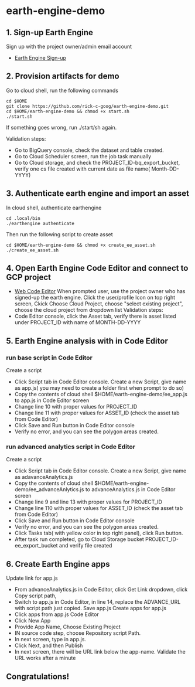 # earth-engine-demo

## 1. Sign-up Earth Engine
Sign up with the project owner/admin email account
-   [Earth Engine Sign-up](https://signup.earthengine.google.com/#!/)

## 2. Provision artifacts for demo
Go to cloud shell, run the following commands
```shellcript
cd $HOME
git clone https://github.com/rick-c-goog/earth-engine-demo.git
cd $HOME/earth-engine-demo && chmod +x start.sh
./start.sh
```
If something goes wrong, run ./start/sh again.

Validation steps:
- Go to BigQuery console, check the dataset and table created. 
- Go to Cloud Scheduler screen, run the job task manually
- Go to Cloud storage, and check the PROJECT_ID-bq_export_bucket, verify one cs file created with current date as file name( Month-DD-YYYY)

## 3. Authenticate earth engine and import an asset
In cloud shell, authenticate earthengine
```shellcript
cd .local/bin
./earthengine authenticate
```

Then run the following script to create asset
```shellcript
cd $HOME/earth-engine-demo && chmod +x create_ee_asset.sh
./create_ee_asset.sh
```

## 4. Open Earth Engine Code Editor and connect to GCP project
-   [Web Code Editor](https://code.earthengine.google.com/)
When prompted user, use the project owner who has signed-up the earth engine. 
Click the user/profile Icon on top right screen, 
Ckick Choose Cloud Project, choose "select existing project", choose the cloud project from dropdown list
Validation steps:
- Code Editor console, click the Asset tab, verify there is asset listed under PROJECT_ID with name of MONTH-DD-YYYY

## 5. Earth Engine analysis with in Code Editor
### run base script in Code Editor
Create a script
- Click Script tab in Code Editor console. Create a new Script, give name as app.js( you may need to create a folder first when prompt to do so)
- Copy the contents of cloud shell $HOME/earth-engine-demo/ee_app.js to app.js in Code Editor screen
- Change line 10 with proper values for PROJECT_ID 
- Change line 11 with proper values for ASSET_ID (check the asset tab from Code Editor)
- Click Save and Run button in Code Editor console
- Verify no error, and you can see the polygon areas created. 

### run advanced analytics script in Code Editor
Create a script
- Click Script tab in Code Editor console. Create a new Script, give name as adavanceAnalytics.js
- Copy the contents of cloud shell $HOME/earth-engine-demo/ee_advanceAnlytics.js to advanceAnalytics.js in Code Editor screen
- Change line 9 and line 13 with proper values for PROJECT_ID 
- Change line 110 with proper values for ASSET_ID (check the asset tab from Code Editor)
- Click Save and Run button in Code Editor console
- Verify no error, and you can see the polygon areas created. 
- Click Tasks tab( with yellow color in top right panel), click Run button.
- After task run completed, go to Cloud Storage bucket PROJECT_ID-ee_export_bucket and verify file created

## 6. Create Earth Engine apps
Update link for app.js
- From advanceAnalytics.js in Code Editor, click Get Link dropdown, click Copy script path,
- Switch to app.js in Code Editor, in line 14, replace the ADVANCE_URL with script path just copied. Save app.js
Create apps for app.js
- Click apps from app.js Code Editor
- Click New App
- Provide App Name, Choose Existing Project
- IN source code step, choose Repository script Path.
- In next screen, type in app.js.
- Click Next, and then Publish
- In next screen, there will be URL link below the app-name. Validate the URL works after a minute


## Congratulations!

